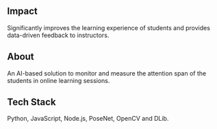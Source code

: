 ## Impact

Significantly improves the learning experience of students and provides data-driven feedback to instructors.

## About

An AI-based solution to monitor and measure the attention span of the students in online learning sessions.

## Tech Stack

Python, JavaScript, Node.js, PoseNet, OpenCV and DLib.
